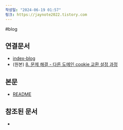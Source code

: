 ```yaml
---
작성일: "2024-06-19 01:57"
링크: https://jaynote2022.tistory.com
---
```


#blog
## 연결문서
- [index-blog](3.%20blog/index-blog.md)
- (원본) [8. 문제 해결 - 다른 도메인 cookie 교환 설정 과정](../../../../8.%20프로젝트/22년%20개인%20프로젝트%20BMW/8.%20문제%20해결%20-%20다른%20도메인%20cookie%20교환%20설정%20과정/8.%20문제%20해결%20-%20다른%20도메인%20cookie%20교환%20설정%20과정.md)

## 본문
- [README](./README.md)

## 참조된 문서
- 